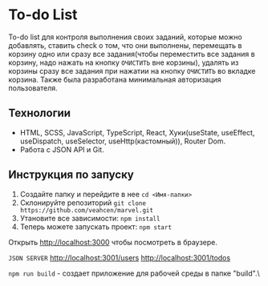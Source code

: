 # To-do List
To-do list для контроля выполнения своих заданий, которые можно добавлять, ставить check о том, что они выполнены, перемещать в корзину одно или сразу все задания(чтобы переместить все задания в корзину, надо нажать на кнопку `ОЧИСТИТЬ` вне корзины), удалять из корзины сразу все задания при нажатии на кнопку `ОЧИСТИТЬ` во вкладке корзина. Также была разработана минимальная авторизация пользователя.


## Технологии
* HTML, SCSS, JavaScript, TypeScript, React, Хуки(useState, useEffect, useDispatch, useSelector, useHttp(кастомный)), Router Dom.
* Работа с JSON API и Git.


## Инструкция по запуску

1. Создайте папку и перейдите в нее
`cd <Имя-папки>`
2. Склонируйте репозиторий
`git clone https://github.com/veahcen/marvel.git`
3. Утановите все зависимости:
`npm install`
4. Теперь можете запускать проект:
`npm start`

Открыть [http://localhost:3000](http://localhost:3000) чтобы посмотреть в браузере.

`JSON SERVER`
[http://localhost:3001/users](http://localhost:3001/users)
[http://localhost:3001/todos](http://localhost:3001/todos)

`npm run build` - создает приложение для рабочей среды в папке "build".\

